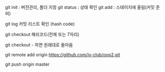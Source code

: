 git init
: 버전관리, 폴더 지정
git status
: 상태 확인
git add
: 스테이지에 올림(커밋 준비)

git log
커밋 리스트 확인 (hash code)

git checkout 해쉬코드(전체 또는 7자리)

git checkout - 하면 원래대로 돌아옴

git remote add origin https://github.com/iv-club/oop2.git

git push origin master